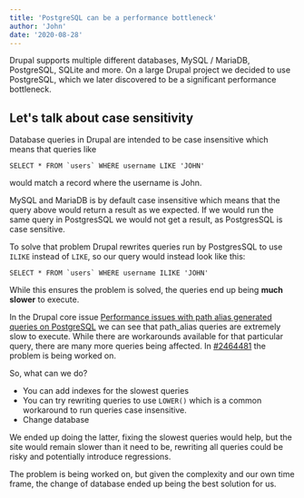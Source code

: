 ```yaml
---
title: 'PostgreSQL can be a performance bottleneck'
author: 'John'
date: '2020-08-28'
---
```


Drupal supports multiple different databases, MySQL / MariaDB, PostgreSQL, SQLite and more. On a large Drupal project we decided to use PostgreSQL, which we later discovered to be a significant performance bottleneck.

## Let's talk about case sensitivity

Database queries in Drupal are intended to be case insensitive which means that queries like

```
SELECT * FROM `users` WHERE username LIKE 'JOHN'
```

would match a record where the username is John.

MySQL and MariaDB is by default case insensitive which means that the query above would return a result as we expected. If we would run the same query in PostgresSQL we would not get a result, as PostgresSQL is case sensitive.

To solve that problem Drupal rewrites queries run by PostgresSQL to use `ILIKE` instead of `LIKE`, so our query would instead look like this:

```
SELECT * FROM `users` WHERE username ILIKE 'JOHN'
```

While this ensures the problem is solved, the queries end up being **much slower** to execute.

In the Drupal core issue [Performance issues with path alias generated queries on PostgreSQL](https://www.drupal.org/project/drupal/issues/2988018) we can see that path_alias queries are extremely slow to execute. While there are workarounds available for that particular query, there are many more queries being affected. In [#2464481](https://www.drupal.org/project/drupal/issues/2464481) the problem is being worked on.

So, what can we do?

* You can add indexes for the slowest queries
* You can try rewriting queries to use `LOWER()` which is a common workaround to run queries case insensitive.
* Change database

We ended up doing the latter, fixing the slowest queries would help, but the site would remain slower than it need to be, rewriting all queries could be risky and potentially introduce regressions.

The problem is being worked on, but given the complexity and our own time frame, the change of database ended up being the best solution for us.